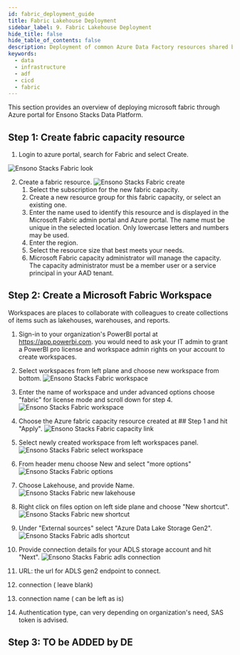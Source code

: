 ```yaml
---
id: fabric_deployment_guide
title: Fabric Lakehouse Deployment
sidebar_label: 9. Fabric Lakehouse Deployment
hide_title: false
hide_table_of_contents: false
description: Deployment of common Azure Data Factory resources shared by data pipelines
keywords:
  - data
  - infrastructure
  - adf
  - cicd
  - fabric
---
```


This section provides an overview of deploying microsoft fabric through Azure portal for Ensono Stacks Data Platform.


## Step 1: Create fabric capacity resource

1. Login to azure portal, search for Fabric and select Create.

![Ensono Stacks Fabric look](../images/fabric_lookup.png)

2. Create a fabric resource.
![Ensono Stacks Fabric create](../images/fabric_create.png)
   1. Select the subscription for the new fabric capacity.
   2. Create a new resource group for this fabric capacity, or select an existing one.
   3. Enter the name used to identify this resource and is displayed in the Microsoft Fabric admin portal and Azure portal. The name must be unique in the selected location. Only lowercase letters and numbers may be used.
   4. Enter the region.
   5. Select the resource size that best meets your needs.
   6. Microsoft Fabric capacity administrator will manage the capacity. The capacity administrator must be a member user or a service principal in your AAD tenant.

## Step 2: Create a Microsoft Fabric Workspace

Workspaces are places to collaborate with colleagues to create collections of items such as lakehouses, warehouses, and reports.

1. Sign-in to your organization's PowerBI portal at https://app.powerbi.com. you would need to ask your IT admin to grant a PowerBI pro license and workspace admin rights on your account to create workspaces.

2. Select workspaces from left plane and choose new workspace from bottom.
![Ensono Stacks Fabric workspace](../images/fabric_workspaces_powerbi.png)

3. Enter the name of workspace and under advanced options choose "fabric" for license mode and scroll down for step 4.
![Ensono Stacks Fabric workspace](../images/fabric_choose_fabric.png)

4. Choose the Azure fabric capacity resource created at ## Step 1 and hit "Apply".
![Ensono Stacks Fabric capacity link](../images/fabric_capacity_link.png)

5. Select newly created workspace from left workspaces panel.
![Ensono Stacks Fabric select workspace](../images/fabric_select_workspace.png)

6. From header menu choose New and select "more options"
![Ensono Stacks Fabric options](../images/fabric_more_options.png)

7. Choose Lakehouse, and provide Name.
![Ensono Stacks Fabric new lakehouse](../images/fabric_new_lakehouse.png)

8. Right click on files option on left side plane and choose "New shortcut".
![Ensono Stacks Fabric new shortcut](../images/fabric_create_shortcut.png)

9. Under "External sources" select "Azure Data Lake Storage Gen2".
![Ensono Stacks Fabric adls shortcut](../images/fabric_dfs_shortcut.png)

10. Provide connection details for your ADLS storage account and hit "Next".
![Ensono Stacks Fabric adls connection](../images/fabric_dfs_connection.png)
  1. URL: the url for ADLS gen2 endpoint to connect.
  2. connection ( leave blank)
  3. connection name ( can be left as is)
  4. Authentication type, can very depending on organization's need, SAS token is advised.

## Step 3: TO be ADDED by DE
